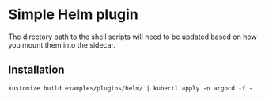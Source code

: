 # Simple Helm plugin

The directory path to the shell scripts will need to be updated based on how you mount them
into the sidecar.

## Installation

```shell
kustomize build examples/plugins/helm/ | kubectl apply -n argocd -f -
```
